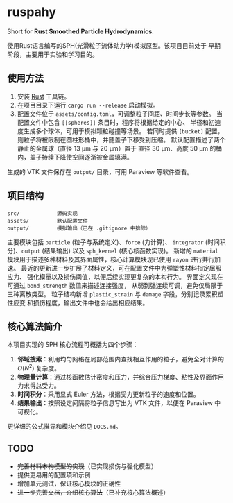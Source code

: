 # ruspahy

Short for **Rust Smoothed Particle Hydrodynamics**.

使用Rust语言编写的SPH(光滑粒子流体动力学)模拟原型。该项目目前处于
早期阶段，主要用于实验和学习目的。


## 使用方法

1. 安装 [Rust](https://www.rust-lang.org/) 工具链。
2. 在项目目录下运行 `cargo run --release` 启动模拟。
3. 配置文件位于 `assets/config.toml`，可调整粒子间距、时间步长等参数。
   当配置文件中包含 `[[spheres]]` 条目时，程序将根据给定的中心、
   半径和初速度生成多个球体，可用于模拟颗粒碰撞等场景。
   若同时提供 `[bucket]` 配置，则粒子将被限制在圆柱形桶中，并随盖子下移受到压缩。
   默认配置描述了两个静止的金属球（直径 13 µm 与 20 µm）置于
   直径 30 µm、高度 50 µm 的桶内，盖子持续下降使空间逐渐被金属填满。

生成的 VTK 文件保存在 `output/` 目录，可用 Paraview 等软件查看。

## 项目结构

```
src/            源码实现
assets/         默认配置文件
output/         模拟输出（已在 .gitignore 中排除）
```

主要模块包括 `particle` (粒子与系统定义)、`force` (力计算)、
`integrator` (时间积分)、`output` (结果输出) 以及 `sph_kernel`
 (核心核函数实现)。
新增的 `material` 模块用于描述多种材料及其界面属性，核心计算模块现已使用
`rayon` 进行并行加速。
最近的更新进一步扩展了材料定义，可在配置文件中为弹塑性材料指定屈服应力、
强化模量以及损伤阈值，以便后续实现更复杂的本构行为。
界面定义现在可通过 `bond_strength` 数值来描述连接强度，
从弱到强连续可调，避免仅局限于三种离散类型。
粒子结构新增 `plastic_strain` 与 `damage` 字段，分别记录累积塑性应变
和损伤程度，输出文件中也会给出相应结果。

## 核心算法简介

本项目实现的 SPH 核心流程可概括为四个步骤：

1. **邻域搜索**：利用均匀网格在局部范围内查找相互作用的粒子，避免全对计算的 $O(N^2)$ 复杂度。
2. **物理量计算**：通过核函数估计密度和压力，并综合压力梯度、粘性及界面作用力求得总受力。
3. **时间积分**：采用显式 Euler 方法，根据受力更新粒子的速度和位置。
4. **结果输出**：按照设定间隔将粒子信息写出为 VTK 文件，以便在 Paraview 中可视化。

更详细的公式推导和模块介绍见 `DOCS.md`。

## TODO

- ~~完善材料本构模型的实现~~（已实现损伤与强化模型）
- 提供更易用的配置项和示例
- 增加单元测试，保证核心模块的正确性
- ~~进一步完善文档，介绍核心算法~~（已补充核心算法概述）
